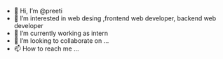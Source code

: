- 👋 Hi, I’m @preeti
- 👀 I’m interested in web desing ,frontend web developer, backend web developer
- 🌱 I’m currently working as intern
- 💞️ I’m looking to collaborate on ...
- 📫 How to reach me ...

<!---
Nvpreet/Nvpreet is a ✨ special ✨ repository because its `README.md` (this file) appears on your GitHub profile.
You can click the Preview link to take a look at your changes.
--->
